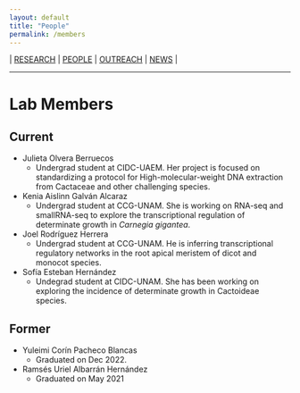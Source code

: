 ```yaml
---
layout: default
title: "People"
permalink: /members
---
```


| [RESEARCH](./research.html)       | [PEOPLE](./members.html)          |  [OUTREACH](./outreach.html) |  [NEWS](./news.html) |

* * *

# Lab Members

## Current
- Julieta Olvera Berruecos
  - Undergrad student at CIDC-UAEM. Her project is focused on standardizing a protocol for High-molecular-weight DNA extraction from Cactaceae and other challenging species.
- Kenia Aislinn Galván Alcaraz
  - Undergrad student at CCG-UNAM. She is working on RNA-seq and smallRNA-seq to explore the transcriptional regulation of determinate growth in _Carnegia gigantea_.
- Joel Rodríguez Herrera
  - Undergrad student at CCG-UNAM. He is inferring transcriptional regulatory networks in the root apical meristem of dicot and monocot species.
- Sofía Esteban Hernández
  - Undegrad student at CIDC-UNAM. She has been working on exploring the incidence of determinate growth in Cactoideae species.

## Former
* Yuleimi Corín Pacheco Blancas
    * Graduated on Dec 2022.
* Ramsés Uriel Albarrán Hernández
    * Graduated on May 2021
